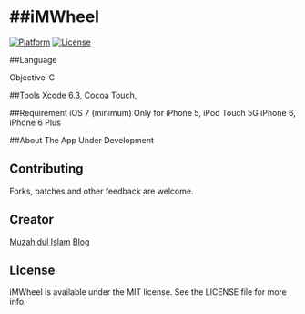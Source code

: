 ##iMWheel
========================

[![Platform](http://img.shields.io/badge/platform-ios-blue.svg?style=flat
)](https://developer.apple.com/iphone/index.action)
[![License](http://img.shields.io/badge/license-MIT-lightgrey.svg?style=flat
)](http://mit-license.org)

##Language

Objective-C

##Tools
Xcode 6.3, Cocoa Touch,

##Requirement
iOS 7 (minimum)
Only for iPhone 5, iPod Touch 5G iPhone 6, iPhone 6 Plus
 

##About The App
Under Development


## Contributing

Forks, patches and other feedback are welcome.

## Creator

[Muzahidul Islam](http://mmsaddam.github.io/) 
[Blog](http://mmsaddam.github.io/)

## License

iMWheel is available under the MIT license. See the LICENSE file for more info.